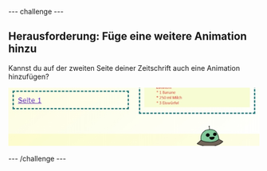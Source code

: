 \--- challenge \---

## Herausforderung: Füge eine weitere Animation hinzu

Kannst du auf der zweiten Seite deiner Zeitschrift auch eine Animation hinzufügen?

![screenshot](images/magazine-animation-challenge.png)

\--- /challenge \---